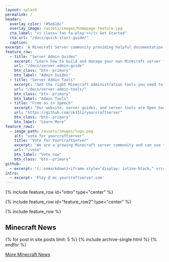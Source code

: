 ```yaml
---
layout: splash
permalink: /
header:
  overlay_color: "#5e616c"
  overlay_image: /assets/images/homepage-feature.jpg
  cta_label: "<i class='fas fa-play'></i> Get Started"
  cta_url: "/docs/quick-start-guide/"
  caption:
excerpt: 'A Minecraft Server community providing helpful documentation and open source tools for running Minecraft servers.<br /> <small>Server Running: Paper Spigot 1.19.0</small><br /><br />'
feature_row:
  - title: "Server Admin Guides"
    excerpt: "Learn how to build and manage your own Minecraft server for your friends and family, or learn to build a large public Minecraft server community."
    url: "/docs/server-admin-guide"
    btn_class: "btn--primary"
    btn_label: "Admin Guides"
  - title: "Server Admin Tools"
    excerpt: "Get the right Minecraft administration tools you need to build and manage your Minecraft server, as well as tools to help manage your server community."
    url: "/docs/server-admin-tools/"
    btn_class: "btn--primary"
    btn_label: "Admin Tools"
  - title: "Free as in Speech"
    excerpt: "Our website, server guides, and server tools are Open Source licensed to allow free access to building a Minecraft server or server community of your own."
    url: "https://github.com/sk33lz/yourcraftserver"
    btn_class: "btn--primary"
    btn_label: "Learn More"
feature_row2:
  - image_path: /assets/images/logo.png
    alt: "vote for yourcraftserver"
    title: "Vote for YourCraftServer"
    excerpt: 'We are a growing Minecraft server community and can use the votes. Thanks!'
    url: "/vote"
    btn_label: "Vote now"
    btn_class: "btn--primary"
github:
  - excerpt: '{::nomarkdown}<iframe style="display: inline-block;" src="https://ghbtns.com/github-btn.html?user=sk33lz&repo=yourcraftserver&type=star&count=true&size=large" frameborder="0" scrolling="0" width="160px" height="30px"></iframe> <iframe style="display: inline-block;" src="https://ghbtns.com/github-btn.html?user=sk33lz&repo=yourcraftserver&type=fork&count=true&size=large" frameborder="0" scrolling="0" width="158px" height="30px"></iframe>{:/nomarkdown}'
intro:
  - excerpt: 'Play @ mc.yourcraftserver.com'
---
```


{% include feature_row id="intro" type="center" %}

{% include feature_row id="feature_row2" type="center" %}

{% include feature_row %}

## Minecraft News

{% for post in site.posts limit: 5 %}
  {% include archive-single.html %}
{% endfor %}

[More Minecraft News](/yourcraftserver/news/ "More Minecraft News")
